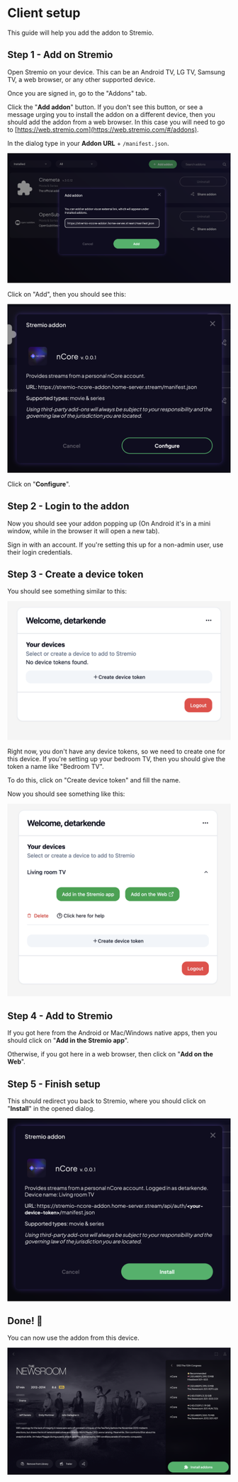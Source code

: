 # Client setup

This guide will help you add the addon to Stremio.

## Step 1 - Add on Stremio

Open Stremio on your device. This can be an Android TV, LG TV, Samsung TV, a web browser, or any other supported device.

Once you are signed in, go to the "Addons" tab.

Click the "**Add addon**" button. If you don't see this button, or see a message urging you to install the addon on a different device, then you should add the addon from a web browser. In this case you will need to go to [https://web.stremio.com](https://web.stremio.com/#/addons).

In the dialog type in your **Addon URL** + `/manifest.json`.

![Add addon dialog](assets/add-addon-dialog.png)

Click on "Add", then you should see this:

![Configure button](assets/configure-button.png)

Click on "**Configure**".

## Step 2 - Login to the addon

Now you should see your addon popping up (On Android it's in a mini window, while in the browser it will open a new tab).

Sign in with an account. If you're setting this up for a non-admin user, use their login credentials.

## Step 3 - Create a device token

You should see something similar to this:

![No device tokens found](assets/no-device-token.png)

Right now, you don't have any device tokens, so we need to create one for this device. If you're setting up your bedroom TV, then you should give the token a name like "Bedroom TV".

To do this, click on "Create device token" and fill the name.

Now you should see something like this:

![Device token created](assets/device-token-created.png)

## Step 4 - Add to Stremio

If you got here from the Android or Mac/Windows native apps, then you should click on "**Add in the Stremio app**".

Otherwise, if you got here in a web browser, then click on "**Add on the Web**".

## Step 5 - Finish setup

This should redirect you back to Stremio, where you should click on "**Install**" in the opened dialog.

![Install addon](assets/install-addon.png)

## Done! 🎉

You can now use the addon from this device.

![Finished setup](assets/finished-addon.png)
